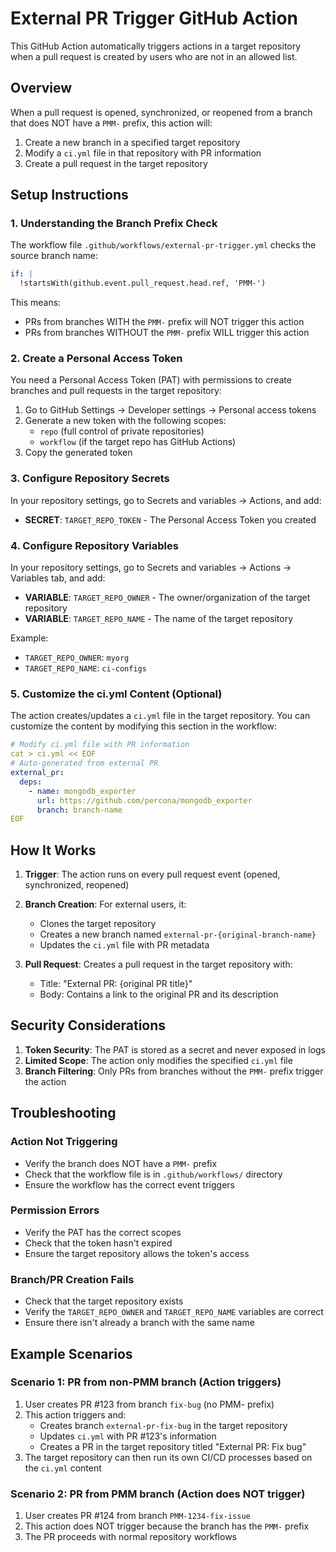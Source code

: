 # External PR Trigger GitHub Action

This GitHub Action automatically triggers actions in a target repository when a pull request is created by users who are not in an allowed list.

## Overview

When a pull request is opened, synchronized, or reopened from a branch that does NOT have a `PMM-` prefix, this action will:
1. Create a new branch in a specified target repository
2. Modify a `ci.yml` file in that repository with PR information
3. Create a pull request in the target repository

## Setup Instructions

### 1. Understanding the Branch Prefix Check

The workflow file `.github/workflows/external-pr-trigger.yml` checks the source branch name:

```yaml
if: |
  !startsWith(github.event.pull_request.head.ref, 'PMM-')
```

This means:
- PRs from branches WITH the `PMM-` prefix will NOT trigger this action
- PRs from branches WITHOUT the `PMM-` prefix WILL trigger this action

### 2. Create a Personal Access Token

You need a Personal Access Token (PAT) with permissions to create branches and pull requests in the target repository:

1. Go to GitHub Settings → Developer settings → Personal access tokens
2. Generate a new token with the following scopes:
   - `repo` (full control of private repositories)
   - `workflow` (if the target repo has GitHub Actions)
3. Copy the generated token

### 3. Configure Repository Secrets

In your repository settings, go to Secrets and variables → Actions, and add:

- **SECRET**: `TARGET_REPO_TOKEN` - The Personal Access Token you created

### 4. Configure Repository Variables

In your repository settings, go to Secrets and variables → Actions → Variables tab, and add:

- **VARIABLE**: `TARGET_REPO_OWNER` - The owner/organization of the target repository
- **VARIABLE**: `TARGET_REPO_NAME` - The name of the target repository

Example:
- `TARGET_REPO_OWNER`: `myorg`
- `TARGET_REPO_NAME`: `ci-configs`

### 5. Customize the ci.yml Content (Optional)

The action creates/updates a `ci.yml` file in the target repository. You can customize the content by modifying this section in the workflow:

```yaml
# Modify ci.yml file with PR information
cat > ci.yml << EOF
# Auto-generated from external PR
external_pr:
  deps:
    - name: mongodb_exporter
      url: https://github.com/percona/mongodb_exporter
      branch: branch-name
EOF
```

## How It Works

1. **Trigger**: The action runs on every pull request event (opened, synchronized, reopened)

3. **Branch Creation**: For external users, it:
   - Clones the target repository
   - Creates a new branch named `external-pr-{original-branch-name}`
   - Updates the `ci.yml` file with PR metadata

4. **Pull Request**: Creates a pull request in the target repository with:
   - Title: "External PR: {original PR title}"
   - Body: Contains a link to the original PR and its description

## Security Considerations

1. **Token Security**: The PAT is stored as a secret and never exposed in logs
2. **Limited Scope**: The action only modifies the specified `ci.yml` file
3. **Branch Filtering**: Only PRs from branches without the `PMM-` prefix trigger the action

## Troubleshooting

### Action Not Triggering
- Verify the branch does NOT have a `PMM-` prefix
- Check that the workflow file is in `.github/workflows/` directory
- Ensure the workflow has the correct event triggers

### Permission Errors
- Verify the PAT has the correct scopes
- Check that the token hasn't expired
- Ensure the target repository allows the token's access

### Branch/PR Creation Fails
- Check that the target repository exists
- Verify the `TARGET_REPO_OWNER` and `TARGET_REPO_NAME` variables are correct
- Ensure there isn't already a branch with the same name

## Example Scenarios

### Scenario 1: PR from non-PMM branch (Action triggers)
1. User creates PR #123 from branch `fix-bug` (no PMM- prefix)
2. This action triggers and:
   - Creates branch `external-pr-fix-bug` in the target repository
   - Updates `ci.yml` with PR #123's information
   - Creates a PR in the target repository titled "External PR: Fix bug"
3. The target repository can then run its own CI/CD processes based on the `ci.yml` content

### Scenario 2: PR from PMM branch (Action does NOT trigger)
1. User creates PR #124 from branch `PMM-1234-fix-issue`
2. This action does NOT trigger because the branch has the `PMM-` prefix
3. The PR proceeds with normal repository workflows
